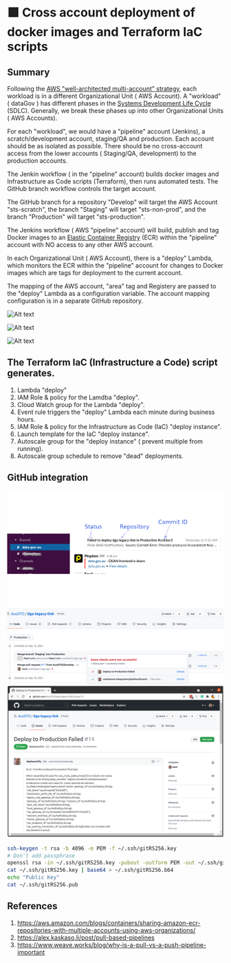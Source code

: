 # 🟩 Cross account deployment of docker images and Terraform IaC scripts 
## Summary
Following the [AWS "well-architected multi-account" strategy](https://aws.amazon.com/organizations/getting-started/best-practices/), each workload is in a different Organizational Unit ( AWS Account). A "workload" ( dataGov ) has different phases in the [Systems Development Life Cycle](https://en.wikipedia.org/wiki/Systems_development_life_cycle) (SDLC). Generally, we break these phases up into other Organizational Units ( AWS Accounts).

For each "workload", we would have a "pipeline" account (Jenkins), a scratch/development account, staging/QA and production. Each account should be as isolated as possible. There should be no cross-account access from the lower accounts ( Staging/QA, development) to the production accounts.

The Jenkin workflow ( in the "pipeline" account) builds docker images and Infrastructure as Code scripts (Terraform), then runs automated tests. The GitHub branch workflow controls the target account. 

The GitHub branch for a repository "Develop" will target the AWS Account "sts-scratch", the branch "Staging" will target "sts-non-prod", and the branch "Production" will target "sts-production".

The Jenkins workflow ( AWS "pipeline" account) will build, publish and tag Docker images to an [Elastic Container Registry](https://aws.amazon.com/ecr/) (ECR) within the "pipeline" account with NO access to any other AWS account.

In each Organizational Unit ( AWS Account), there is a "deploy" Lambda, which monitors the ECR within the "pipeline" account for changes to Docker images which are tags for deployment to the current account.

The mapping of the AWS account, "area" tag and Registery are passed to the "deploy" Lambda as a configuration variable. The account mapping configuration is in a separate GitHub repository.

![Alt text](https://lucid.app/publicSegments/view/9279c78d-e4aa-4649-82b6-150c68f00e86/image.png "GitHub Mapping")

![Alt text](https://lucid.app/publicSegments/view/a7f71490-2935-4a04-b195-d29a75e11008/image.png "Branch/Area flow")

![Alt text](https://lucid.app/publicSegments/view/dc4e8006-ee4c-460b-97e1-ba832bea2215/image.png "Network Diagram")

## The Terraform IaC (Infrastructure a Code) script generates.
1. Lambda "deploy"
2. IAM Role & policy for the Lamdba "deploy".
3. Cloud Watch group for the Lambda "deploy".
4. Event rule triggers the "deploy" Lambda each minute during business hours.
5. IAM Role & policy for the Infrastructure as Code (IaC) "deploy instance".
6. Launch template for the IaC "deploy instance".
7. Autoscale group for the "deploy instance" ( prevent multiple from running).
8. Autoscale group schedule to remove "dead" deployments.

## GitHub integration 
![Alt text](images/Deploy-Notification.png "Deploy notification")
![Alt text](images/commit-failed.png "Commit failed")
![Alt text](images/GitHub_Issue.png "GitHub Issue")

```bash
ssh-keygen -t rsa -b 4096 -m PEM -f ~/.ssh/gitRS256.key
# Don't add passphrase
openssl rsa -in ~/.ssh/gitRS256.key -pubout -outform PEM -out ~/.ssh/gitRS256.pem.pub
cat ~/.ssh/gitRS256.key | base64 > ~/.ssh/gitRS256.b64
echo "Public Key"
cat ~/.ssh/gitRS256.pub
```
## References
1. https://aws.amazon.com/blogs/containers/sharing-amazon-ecr-repositories-with-multiple-accounts-using-aws-organizations/
2. https://alex.kaskaso.li/post/pull-based-pipelines
3. https://www.weave.works/blog/why-is-a-pull-vs-a-push-pipeline-important
